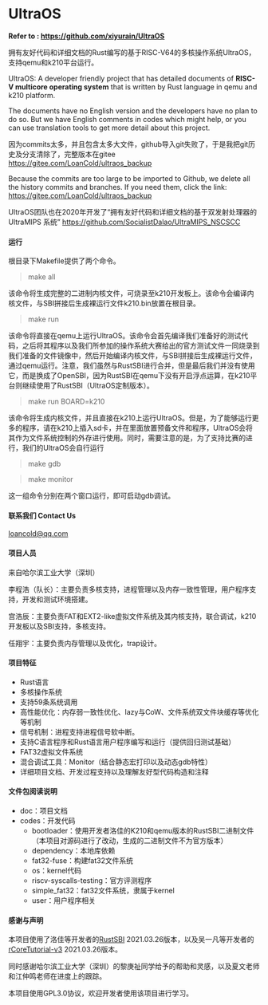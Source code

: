 # UltraOS

**Refer to : https://github.com/xiyurain/UltraOS**

拥有友好代码和详细文档的Rust编写的基于RISC-V64的多核操作系统UltraOS，支持qemu和k210平台运行。

UltraOS: A developer friendly project that has detailed documents of **RISC-V multicore operating system** that is written by Rust language in qemu and k210 platform.

The documents have no English version and the developers have no plan to do so. But we have English comments in codes which might help, or you can use translation tools to get more detail about this project.

因为commits太多，并且包含太多大文件，github导入git失败了，于是我把git历史及分支清除了，完整版本在gitee   https://gitee.com/LoanCold/ultraos_backup

Because the commits are too large to be imported to Github, we delete all the history commits and branches. If you need them, click the link: https://gitee.com/LoanCold/ultraos_backup

UltraOS团队也在2020年开发了“拥有友好代码和详细文档的基于双发射处理器的 UltraMIPS 系统”   https://github.com/SocialistDalao/UltraMIPS_NSCSCC

#### 运行
根目录下Makefile提供了两个命令。

> make all

该命令将生成完整的二进制内核文件，可烧录至k210开发板上。该命令会编译内核文件，与SBI拼接后生成裸运行文件k210.bin放置在根目录。

> make run

该命令将直接在qemu上运行UltraOS。该命令会首先编译我们准备好的测试代码，之后将其程序以及我们所参加的操作系统大赛给出的官方测试文件一同烧录到我们准备的文件镜像中，然后开始编译内核文件，与SBI拼接后生成裸运行文件，通过qemu运行。注意，我们虽然与RustSBI进行合并，但是最后我们并没有使用它，而是换成了OpenSBI，因为RustSBI在qemu下没有开启浮点运算，在k210平台则继续使用了RustSBI（UltraOS定制版本）。

> make run BOARD=k210

该命令将生成内核文件，并且直接在k210上运行UltraOS。但是，为了能够运行更多的程序，请在k210上插入sd卡，并在里面放置预备文件和程序，UltraOS会将其作为文件系统控制的外存进行使用。同时，需要注意的是，为了支持比赛的进行，我们的UltraOS会自行运行

> make gdb

> make monitor

这一组命令分别在两个窗口运行，即可启动gdb调试。

#### 联系我们 Contact Us

[loancold@qq.com](mailto:loancold@qq.com)

#### 项目人员

来自哈尔滨工业大学（深圳）

李程浩（队长）：主要负责多核支持，进程管理以及内存一致性管理，用户程序支持，开发和测试环境搭建。

宫浩辰：主要负责FAT和EXT2-like虚拟文件系统及其内核支持，联合调试，k210开发板以及SBI支持，多核支持。

任翔宇：主要负责内存管理以及优化，trap设计。

#### 项目特征

- Rust语言
- 多核操作系统
- 支持59条系统调用
- 高性能优化：内存弱一致性优化、lazy与CoW、文件系统双文件块缓存等优化等机制
- 信号机制：进程支持进程信号软中断。
- 支持C语言程序和Rust语言用户程序编写和运行（提供回归测试基础）
- FAT32虚拟文件系统
- 混合调试工具：Monitor（结合静态宏打印以及动态gdb特性）
- 详细项目文档、开发过程支持以及理解友好型代码构造和注释

#### 文件包阅读说明


- doc：项目文档
- codes：开发代码
  - bootloader：使用开发者洛佳的K210和qemu版本的RustSBI二进制文件（本项目对源码进行了改动，生成的二进制文件不为官方版本）
  - dependency：本地库依赖
  - fat32-fuse：构建fat32文件系统
  - os：kernel代码
  - riscv-syscalls-testing：官方评测程序
  - simple_fat32：fat32文件系统，隶属于kernel
  - user：用户程序相关

#### 感谢与声明

本项目使用了洛佳等开发者的[RustSBI](https://github.com/rustsbi/rustsbi) 2021.03.26版本，以及吴一凡等开发者的[rCoreTutorial-v3](https://github.com/rcore-os/rCore-Tutorial-v3) 2021.03.26版本。

同时感谢哈尔滨工业大学（深圳）的黎庚祉同学给予的帮助和灵感，以及夏文老师和江仲鸣老师在进度上的跟踪。

本项目使用GPL3.0协议，欢迎开发者使用该项目进行学习。
